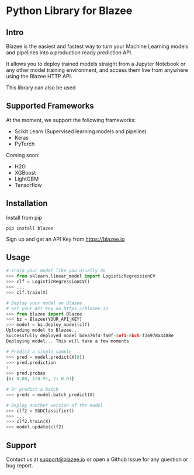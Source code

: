 # Python Library for Blazee

## Intro

Blazee is the easiest and fastest way to turn your Machine Learning
models and pipelines into a production ready prediction API.

It allows you to deploy trained models straight from a Jupyter Notebook
or any other model training environment, and access them live from anywhere
using the Blazee HTTP API.

This library can also be used

## Supported Frameworks

At the moment, we support the following frameworks:

- Scikit Learn (Supervised learning models and pipeline)
- Keras
- PyTorch

Coming soon:

- H2O
- XGBoost
- LightGBM
- Tensorflow

## Installation

Install from pip

```shell
pip install blazee
```

Sign up and get an API Key from https://blazee.io

## Usage

```python
# Train your model like you usually do
>>> from sklearn.linear_model import LogisticRegressionCV
>>> clf = LogisticRegressionCV()
>>> ...
>>> clf.train(X)

# Deploy your model on Blazee
# Get your API Key on https://blazee.io
>>> from blazee import Blazee
>>> bz = Blazee(YOUR_API_KEY)
>>> model = bz.deploy_model(clf)
Uploading model to Blazee...
Successfully deployed model bdea76f4-fa0f-4ef1-8bc5-f36978a4488e
Deploying model... This will take a few moments

# Predict a single sample
>>> pred = model.predict(X[0])
>>> pred.prediction
1
>>> pred.probas
{0: 0.08, 1:0.91, 2: 0.01}

# Or predict a batch
>>> preds = model.batch_predict(X)

# Deploy another version of the model
>>> clf2 = SGDClassifier()
>>> ...
>>> clf2.train(X)
>>> model.update(clf2)
```

## Support

Contact us at support@blazee.io or open a Github Issue for any question or bug report.
